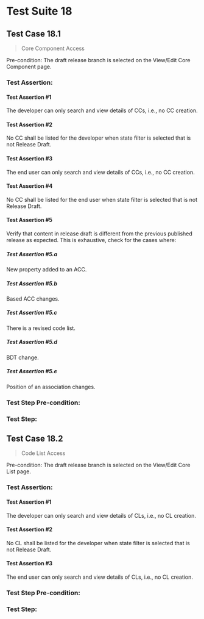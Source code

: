 # Test Suite 18


## Test Case 18.1

> Core Component Access

Pre-condition: The draft release branch is selected on the View/Edit Core Component page.


### Test Assertion:

#### Test Assertion #1
The developer can only search and view details of CCs, i.e., no CC creation.

#### Test Assertion #2
No CC shall be listed for the developer when state filter is selected that is not Release Draft.

#### Test Assertion #3
The end user can only search and view details of CCs, i.e., no CC creation.

#### Test Assertion #4
No CC shall be listed for the end user when state filter is selected that is not Release Draft.

#### Test Assertion #5
Verify that content in release draft is different from the previous published release as expected. This is exhaustive, check for the cases where:

##### Test Assertion #5.a
New property added to an ACC.
##### Test Assertion #5.b
Based ACC changes.
##### Test Assertion #5.c
There is a revised code list.
##### Test Assertion #5.d
BDT change.
##### Test Assertion #5.e
Position of an association changes.

### Test Step Pre-condition:



### Test Step:

## Test Case 18.2

> Code List Access

Pre-condition: The draft release branch is selected on the View/Edit Core List page.


### Test Assertion:

#### Test Assertion #1
The developer can only search and view details of CLs, i.e., no CL creation.

#### Test Assertion #2
No CL shall be listed for the developer when state filter is selected that is not Release Draft.

#### Test Assertion #3
The end user can only search and view details of CLs, i.e., no CL creation.

### Test Step Pre-condition:



### Test Step:
